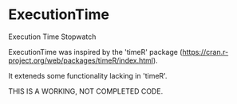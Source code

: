 # ExecutionTime
Execution Time Stopwatch

ExecutionTime was inspired by the 'timeR' package (https://cran.r-project.org/web/packages/timeR/index.html).

It exteneds some functionality lacking in 'timeR'.

THIS IS A WORKING, NOT COMPLETED CODE.


